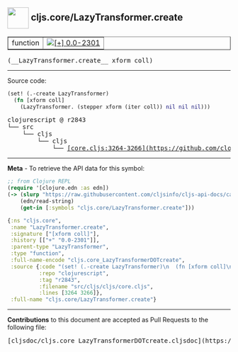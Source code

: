 ## <img width="48px" valign="middle" src="http://i.imgur.com/Hi20huC.png"> cljs.core/LazyTransformer.create

 <table border="1">
<tr>

<td>function</td>
<td><a href="https://github.com/cljsinfo/cljs-api-docs/tree/0.0-2301"><img valign="middle" alt="[+] 0.0-2301" src="https://img.shields.io/badge/+-0.0--2301-lightgrey.svg"></a> </td>
</tr>
</table>

 <samp>
(__LazyTransformer.create__ xform coll)<br>
</samp>

---





Source code:

```clj
(set! (.-create LazyTransformer)
  (fn [xform coll]
    (LazyTransformer. (stepper xform (iter coll)) nil nil nil)))
```

 <pre>
clojurescript @ r2843
└── src
    └── cljs
        └── cljs
            └── <ins>[core.cljs:3264-3266](https://github.com/clojure/clojurescript/blob/r2843/src/cljs/cljs/core.cljs#L3264-L3266)</ins>
</pre>


---

__Meta__ - To retrieve the API data for this symbol:

```clj
;; from Clojure REPL
(require '[clojure.edn :as edn])
(-> (slurp "https://raw.githubusercontent.com/cljsinfo/cljs-api-docs/catalog/cljs-api.edn")
    (edn/read-string)
    (get-in [:symbols "cljs.core/LazyTransformer.create"]))
```

```clj
{:ns "cljs.core",
 :name "LazyTransformer.create",
 :signature ["[xform coll]"],
 :history [["+" "0.0-2301"]],
 :parent-type "LazyTransformer",
 :type "function",
 :full-name-encode "cljs.core_LazyTransformerDOTcreate",
 :source {:code "(set! (.-create LazyTransformer)\n  (fn [xform coll]\n    (LazyTransformer. (stepper xform (iter coll)) nil nil nil)))",
          :repo "clojurescript",
          :tag "r2843",
          :filename "src/cljs/cljs/core.cljs",
          :lines [3264 3266]},
 :full-name "cljs.core/LazyTransformer.create"}

```

---

__Contributions__ to this document are accepted as Pull Requests to the following file:

 <pre>
[cljsdoc/cljs.core_LazyTransformerDOTcreate.cljsdoc](https://github.com/cljsinfo/cljs-api-docs/blob/master/cljsdoc/cljs.core_LazyTransformerDOTcreate.cljsdoc)
</pre>

